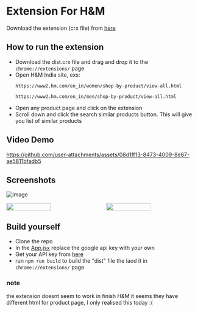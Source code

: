 # Extension For H&M
Download the extension (crx file) from [here](https://drive.google.com/file/d/1MmZ9piXeCisYWpowUnggcVGbjGFcHzzo/view?usp=sharing) 
## How to run the extension
- Download the dist.crx file and drag and drop it to the `chrome://extensions/` page
- Open H&M India site, exs:
  ```
  https://www2.hm.com/en_in/women/shop-by-product/view-all.html
  ```
  ```
  https://www2.hm.com/en_in/men/shop-by-product/view-all.html
  ```
- Open any product page and click on the extension
- Scroll down and click the search similar products button. This will give you list of similar products

## Video Demo

https://github.com/user-attachments/assets/08d1ff13-8473-4009-8e67-ae5811bfadb5

## Screenshots

![image](https://github.com/user-attachments/assets/c1577a48-89a1-4b56-9e1a-7f12942642f7)

<div style="display: flex; justify-content: space-between;">
  <img src="https://github.com/user-attachments/assets/9324d9bf-ac0b-418d-901b-0f30d88d9be7" width="48%">
  <img src="https://github.com/user-attachments/assets/88ecfe34-9851-43b9-ac08-2b7aef1b065b" width="48%">
</div>


## Build yourself
- Clone the repo
- In the [App.jsx](src/App.jsx) replace the google api key with your own
- Get your API key from [here](https://developers.google.com/custom-search/v1/overview)
- run `npm run build` to build the "dist" file the laod it in `chrome://extensions/` page

### note
the extension doesnt seem to work in finish H&M it seems they have different html for product page, I only realised this today :(
